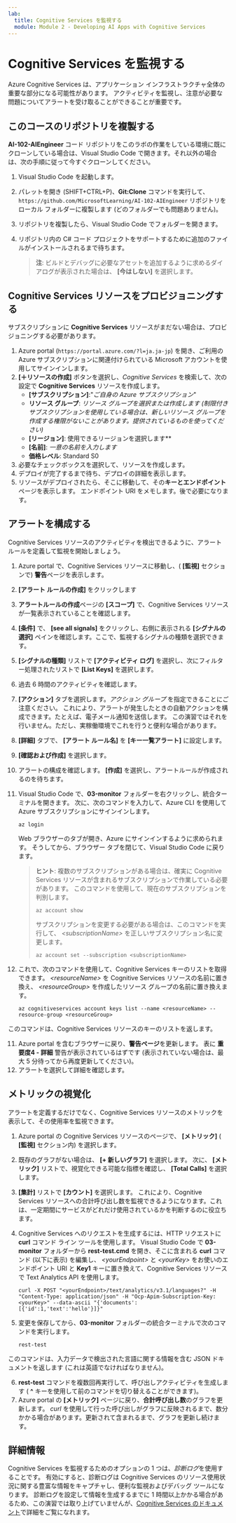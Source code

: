 ```yaml
---
lab:
  title: Cognitive Services を監視する
  module: Module 2 - Developing AI Apps with Cognitive Services
---
```


# Cognitive Services を監視する

Azure Cognitive Services は、アプリケーション インフラストラクチャ全体の重要な部分になる可能性があります。 アクティビティを監視し、注意が必要な問題についてアラートを受け取ることができることが重要です。

## このコースのリポジトリを複製する

**AI-102-AIEngineer** コード リポジトリをこのラボの作業をしている環境に既にクローンしている場合は、Visual Studio Code で開きます。それ以外の場合は、次の手順に従って今すぐクローンしてください。

1. Visual Studio Code を起動します。
2. パレットを開き (SHIFT+CTRL+P)、**Git:Clone** コマンドを実行して、`https://github.com/MicrosoftLearning/AI-102-AIEngineer` リポジトリをローカル フォルダーに複製します (どのフォルダーでも問題ありません)。
3. リポジトリを複製したら、Visual Studio Code でフォルダーを開きます。
4. リポジトリ内の C# コード プロジェクトをサポートするために追加のファイルがインストールされるまで待ちます。

    > **注**: ビルドとデバッグに必要なアセットを追加するように求めるダイアログが表示された場合は、 **[今はしない]** を選択します。

## Cognitive Services リソースをプロビジョニングする

サブスクリプションに **Cognitive Services** リソースがまだない場合は、プロビジョニングする必要があります。

1. Azure portal (`https://portal.azure.com/?l=ja.ja-jp`) を開き、ご利用の Azure サブスクリプションに関連付けられている Microsoft アカウントを使用してサインインします。
2. **[&#65291;リソースの作成]** ボタンを選択し、*Cognitive Services* を検索して、次の設定で **Cognitive Services** リソースを作成します。
    - **[サブスクリプション]**:"*ご自身の Azure サブスクリプション*"
    - **リソース グループ**: *リソース グループを選択または作成します (制限付きサブスクリプションを使用している場合は、新しいリソース グループを作成する権限がないことがあります。提供されているものを使ってください)*
    - **[リージョン]**: 使用できるリージョンを選択します**
    - **[名前]**: *一意の名前を入力します*
    - **価格レベル**: Standard S0
3. 必要なチェックボックスを選択して、リソースを作成します。
4. デプロイが完了するまで待ち、デプロイの詳細を表示します。
5. リソースがデプロイされたら、そこに移動して、その**キーとエンドポイント** ページを表示します。 エンドポイント URI をメモします。後で必要になります。

## アラートを構成する

Cognitive Services リソースのアクティビティを検出できるように、アラート ルールを定義して監視を開始しましょう。

1. Azure portal で、Cognitive Services リソースに移動し、( **[監視]** セクションで) **警告**ページを表示します。
2. **[アラート ルールの作成]** をクリックします
3. **アラートルールの作成**ページの **[スコープ]** で、Cognitive Services リソースが一覧表示されていることを確認します。
4. **[条件]** で、 **[see all signals]** をクリックし、右側に表示される **[シグナルの選択]** ペインを確認します。ここで、監視するシグナルの種類を選択できます。
5. **[シグナルの種類]** リストで **[アクティビティ ログ]** を選択し、次にフィルター処理されたリストで **[List Keys]** を選択します。
6. 過去 6 時間のアクティビティを確認します。
7. **[アクション]** タブを選択します。*アクション グループ* を指定できることにご注意ください。 これにより、アラートが発生したときの自動アクションを構成できます。たとえば、電子メール通知を送信します。 この演習ではそれを行いません。ただし、実稼働環境でこれを行うと便利な場合があります。
8. **[詳細]** タブで、 **[アラート ルール名]** を **[キー一覧アラート]** に設定します。
9. **[確認および作成]** を選択します。 
10. アラートの構成を確認します。 **[作成]** を選択し、アラートルールが作成されるのを待ちます。
11. Visual Studio Code で、**03-monitor** フォルダーを右クリックし、統合ターミナルを開きます。 次に、次のコマンドを入力して、Azure CLI を使用して Azure サブスクリプションにサインインします。

    ```
    az login
    ```

    Web ブラウザーのタブが開き、Azure にサインインするように求められます。 そうしてから、ブラウザー タブを閉じて、Visual Studio Code に戻ります。

    > **ヒント**: 複数のサブスクリプションがある場合は、確実に Cognitive Services リソースが含まれるサブスクリプションで作業している必要があります。  このコマンドを使用して、現在のサブスクリプションを判別します。
    >
    > ```
    > az account show
    > ```
    >
    > サブスクリプションを変更する必要がある場合は、このコマンドを実行して、 *&lt;subscriptionName&gt;* を正しいサブスクリプション名に変更します。
    >
    > ```
    > az account set --subscription <subscriptionName>
    > ```

10. これで、次のコマンドを使用して、Cognitive Services キーのリストを取得できます。 *&lt;resourceName&gt;* を Cognitive Services リソースの名前に置き換え、 *&lt;resourceGroup&gt;* を作成したリソース グループの名前に置き換えます。

    ```
    az cognitiveservices account keys list --name <resourceName> --resource-group <resourceGroup>
    ```

このコマンドは、Cognitive Services リソースのキーのリストを返します。

11. Azure portal を含むブラウザーに戻り、**警告ページ**を更新します。 表に **重要度4 - 詳細** 警告が表示されているはずです (表示されていない場合は、最大 5 分待ってから再度更新してください)。
12. アラートを選択して詳細を確認します。

## メトリックの視覚化

アラートを定義するだけでなく、Cognitive Services リソースのメトリックを表示して、その使用率を監視できます。

1. Azure portal の Cognitive Services リソースのページで、 **[メトリック]** ( **[監視]** セクション内) を選択します。
2. 既存のグラフがない場合は、 **[+ 新しいグラフ]** を選択します。 次に、 **[メトリック]** リストで、視覚化できる可能な指標を確認し、 **[Total Calls]** を選択します。
3. **[集計]** リストで **[カウント]** を選択します。  これにより、Cognitive Services リソースへの合計呼び出し数を監視できるようになります。これは、一定期間にサービスがどれだけ使用されているかを判断するのに役立ちます。
4. Cognitive Services へのリクエストを生成するには、HTTP リクエストに **curl** コマンド ライン ツールを使用します。 Visual Studio Code で **03-monitor** フォルダーから **rest-test.cmd** を開き、そこに含まれる **curl** コマンド (以下に表示) を編集し、 *&lt;yourEndpoint&gt;* と *&lt;yourKey&gt;* をお使いのエンドポイント URI と **Key1** キーに置き換えて、Cognitive Services リソースで Text Analytics API を使用します。

    ```
    curl -X POST "<yourEndpoint>/text/analytics/v3.1/languages?" -H "Content-Type: application/json" -H "Ocp-Apim-Subscription-Key: <yourKey>" --data-ascii "{'documents':           [{'id':1,'text':'hello'}]}"
    ```

5. 変更を保存してから、**03-monitor** フォルダーの統合ターミナルで次のコマンドを実行します。

    ```
    rest-test
    ```

このコマンドは、入力データで検出された言語に関する情報を含む JSON ドキュメントを返します (これは英語でなければなりません)。

6. **rest-test** コマンドを複数回再実行して、呼び出しアクティビティを生成します ( **^** キーを使用して前のコマンドを切り替えることができます)。
7. Azure portal の **[メトリック]** ページに戻り、**合計呼び出し数**のグラフを更新します。 *curl* を使用して行った呼び出しがグラフに反映されるまで、数分かかる場合があります。更新されて含まれるまで、グラフを更新し続けます。

## 詳細情報

Cognitive Services を監視するためのオプションの 1 つは、*診断ログ*を使用することです。 有効にすると、診断ログは Cognitive Services のリソース使用状況に関する豊富な情報をキャプチャし、便利な監視およびデバッグ ツールになります。 診断ログを設定して情報を生成するまでに 1 時間以上かかる場合があるため、この演習では取り上げていませんが、[Cognitive Services のドキュメント](https://docs.microsoft.com/azure/cognitive-services/diagnostic-logging)で詳細をご覧になれます。
